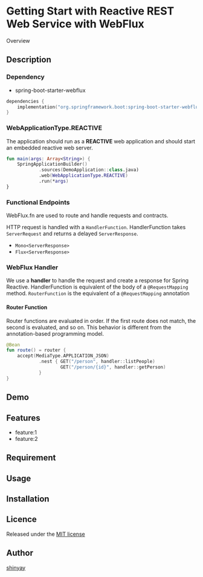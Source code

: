 # Getting Start with Reactive REST Web Service with WebFlux 

Overview

## Description
### Dependency
- spring-boot-starter-webflux

```kotlin
dependencies {
	implementation("org.springframework.boot:spring-boot-starter-webflux")
}
```

### WebApplicationType.REACTIVE
The application should run as a **REACTIVE** web application and should start an embedded reactive web server.

```kotlin
fun main(args: Array<String>) {
    SpringApplicationBuilder()
            .sources(DemoApplication::class.java)
            .web(WebApplicationType.REACTIVE)
            .run(*args)
}
```
### Functional Endpoints
WebFlux.fn are used to route and handle requests and contracts.

HTTP request is handled with a `HandlerFunction`.
HandlerFunction takes `ServerRequest` and returns a delayed `ServerResponse`.

- `Mono<ServerResponse>`
- `Flux<ServerResponse>`

### WebFlux Handler
We use a **handler** to handle the request and create a response for Spring Reactive.
HandlerFunction is equivalent of the body of a `@RequestMapping` method.
`RouterFunction` is the equivalent of a `@RequestMapping` annotation

#### Router Function
Router functions are evaluated in order.
If the first route does not match, the second is evaluated, and so on. 
This behavior is different from the annotation-based programming model.

```kotlin
@Bean
fun route() = router {
    accept(MediaType.APPLICATION_JSON)
            .nest { GET("/person", handler::listPeople)
                    GET("/person/{id}", handler::getPerson)
            }
}
```
## Demo

## Features

- feature:1
- feature:2

## Requirement

## Usage

## Installation

## Licence

Released under the [MIT license](https://gist.githubusercontent.com/shinyay/56e54ee4c0e22db8211e05e70a63247e/raw/34c6fdd50d54aa8e23560c296424aeb61599aa71/LICENSE)

## Author

[shinyay](https://github.com/shinyay)
